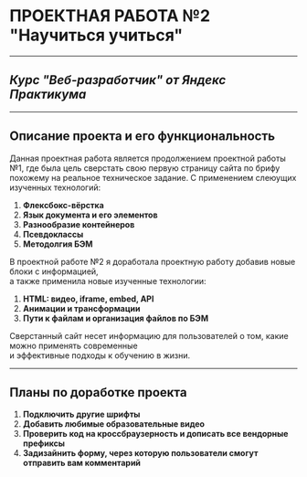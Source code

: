 # ПРОЕКТНАЯ РАБОТА №2 "Научиться учиться"

----------------------------------------
## _Курс "Веб-разработчик" от Яндекс Практикума_

------------------------------------------------
## Описание проекта и его функциональность  
Данная проектная работа является продолжением проектной работы №1, где была цель сверстать свою первую страницу сайта
по брифу похожему на реальное техническое задание. С применением слеюущих изученных технологий:  
1. **Флексбокс-вёрстка**  
2. **Язык документа и его элементов**  
3. **Разнообразие контейнеров**
5. **Псевдоклассы**  
6. **Методолгия БЭМ**  

В проектной работе №2 я доработала проектную работу добавив новые блоки с информацией,  
а также применила новые изученные технологии:  
1. **HTML: видео, iframe, embed, API**  
2. **Анимации и трансформации**  
3. **Пути к файлам и организация файлов по БЭМ**  

Сверстанный сайт несет информацию для пользователей о том, какие можно применять современные  
и эффективные подходы к обучению в жизни.  

----------------------------------------------------------------------------------------------------------------------
## Планы по доработке проекта  
1. **Подключить другие шрифты**
2. **Добавить любимые образовательные видео**
3. **Проверить код на кроссбраузерность и дописать все вендорные префиксы**
4. **Задизайнить форму, через которую пользователи смогут отправить вам комментарий**
